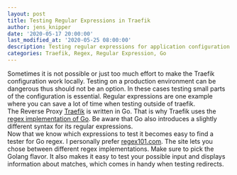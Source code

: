 ```yaml
---
layout: post
title: Testing Regular Expressions in Traefik
author: jens_knipper
date: '2020-05-17 20:00:00'
last_modified_at: '2020-05-25 08:00:00'
description: Testing regular expressions for application configuration is always a pain as every programming language has a slightly different implementation. This results in expressions giving different results for different applications.
categories: Traefik, Regex, Regular Expression, Go
---
```

Sometimes it is not possible or just too much effort to make the Traefik configuration work locally. Testing on a production environment can be dangerous thus should not be an option. In these cases testing small parts of the configuration is essential. Regular expressions are one example where you can save a lot of time when testing outside of traefik.  
The Reverse Proxy [Traefik](https://traefik.io) is written in Go. That is why Traefik uses the [regex implementation of Go](https://golang.org/pkg/regexp/syntax/). Be aware that Go also introduces a slightly different syntax for its regular expressions.  
Now that we know which expressions to test it becomes easy to find a tester for Go regex. I personally prefer [regex101.com](https://regex101.com/). The site lets you chose between different regex implementations. Make sure to pick the Golang flavor. It also makes it easy to test your possible input and displays information about matches, which comes in handy when testing redirects. 